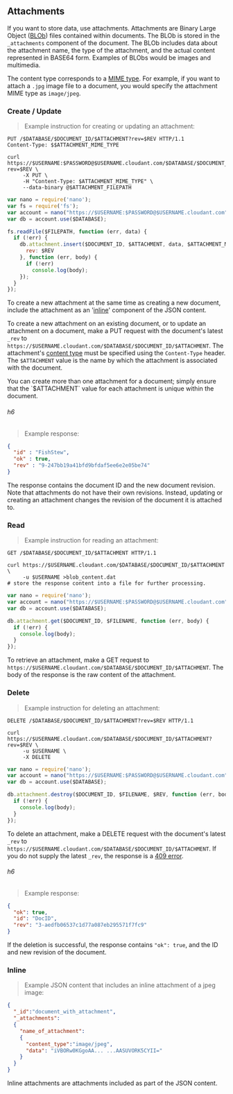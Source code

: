 ## Attachments

If you want to store data, use attachments.
Attachments are Binary Large Object ([BLOb](http://en.wikipedia.org/wiki/Binary_large_object)) files contained within documents.
The BLOb is stored in the `_attachments` component of the document.
The BLOb includes data about the attachment name, the type of the attachment, and the actual content represented in BASE64 form.
Examples of BLObs would be images and multimedia.

The content type corresponds to a [MIME type][mime].
For example, if you want to attach a `.jpg` image file to a document,
you would specify the attachment MIME type as `image/jpeg`.

### Create / Update

> Example instruction for creating or updating an attachment:

```http
PUT /$DATABASE/$DOCUMENT_ID/$ATTACHMENT?rev=$REV HTTP/1.1
Content-Type: $$ATTACHMENT_MIME_TYPE
```

```shell
curl https://$USERNAME:$PASSWORD@$USERNAME.cloudant.com/$DATABASE/$DOCUMENT_ID/$ATTACHMENT?rev=$REV \
     -X PUT \
     -H "Content-Type: $ATTACHMENT_MIME_TYPE" \
     --data-binary @$ATTACHMENT_FILEPATH
```

```javascript
var nano = require('nano');
var fs = require('fs');
var account = nano("https://$USERNAME:$PASSWORD@$USERNAME.cloudant.com");
var db = account.use($DATABASE);

fs.readFile($FILEPATH, function (err, data) {
  if (!err) {
    db.attachment.insert($DOCUMENT_ID, $ATTACHMENT, data, $ATTACHMENT_MIME_TYPE, { 
      rev: $REV
    }, function (err, body) {
      if (!err)
        console.log(body);
    });
  }
});
```

To create a new attachment at the same time as creating a new document,
include the attachment as an '[inline](#inline)' component of the JSON content.

To create a new attachment on an existing document,
or to update an attachment on a document,
make a PUT request with the document's latest `_rev` to `https://$USERNAME.cloudant.com/$DATABASE/$DOCUMENT_ID/$ATTACHMENT`. 
The attachment's [content type][mime] must be specified using the `Content-Type` header.
The `$ATTACHMENT` value is the name by which the attachment is associated with the document.

<aside>You can create more than one attachment for a document;
simply ensure that the `$ATTACHMENT` value for each attachment is unique within the document.</aside>

<div></div>

###### h6

> Example response:

```json
{
  "id" : "FishStew",
  "ok" : true,
  "rev" : "9-247bb19a41bfd9bfdaf5ee6e2e05be74"
}
```

The response contains the document ID and the new document revision. Note that attachments do not have their own revisions. Instead, updating or creating an attachment changes the revision of the document it is attached to.

### Read

> Example instruction for reading an attachment:

```http
GET /$DATABASE/$DOCUMENT_ID/$ATTACHMENT HTTP/1.1
```

```shell
curl https://$USERNAME.cloudant.com/$DATABASE/$DOCUMENT_ID/$ATTACHMENT \
     -u $USERNAME >blob_content.dat
# store the response content into a file for further processing.
```

```javascript
var nano = require('nano');
var account = nano("https://$USERNAME:$PASSWORD@$USERNAME.cloudant.com");
var db = account.use($DATABASE);

db.attachment.get($DOCUMENT_ID, $FILENAME, function (err, body) {
  if (!err) {
    console.log(body);
  }
});
```

To retrieve an attachment,
make a GET request to `https://$USERNAME.cloudant.com/$DATABASE/$DOCUMENT_ID/$ATTACHMENT`.
The body of the response is the raw content of the attachment.

### Delete

> Example instruction for deleting an attachment:

```http
DELETE /$DATABASE/$DOCUMENT_ID/$ATTACHMENT?rev=$REV HTTP/1.1
```

```shell
curl https://$USERNAME.cloudant.com/$DATABASE/$DOCUMENT_ID/$ATTACHMENT?rev=$REV \
     -u $USERNAME \
     -X DELETE
```

```javascript
var nano = require('nano');
var account = nano("https://$USERNAME:$PASSWORD@$USERNAME.cloudant.com");
var db = account.use($DATABASE);

db.attachment.destroy($DOCUMENT_ID, $FILENAME, $REV, function (err, body) {
  if (!err) {
    console.log(body);
  }
});
```

To delete an attachment, make a DELETE request with the document's latest `_rev` to `https://$USERNAME.cloudant.com/$DATABASE/$DOCUMENT_ID/$ATTACHMENT`.
If you do not supply the latest `_rev`,
the response is a [409 error](basics.html#http-status-codes).

<div></div>

###### h6

> Example response:

```json
{
  "ok": true,
  "id": "DocID",
  "rev": "3-aedfb06537c1d77a087eb295571f7fc9"
}
```

If the deletion is successful, the response contains `"ok": true`, and the ID and new revision of the document.

### Inline

> Example JSON content that includes an inline attachment of a jpeg image:

```json
{
  "_id":"document_with_attachment",
  "_attachments":
  {
    "name_of_attachment":
    {
      "content_type":"image/jpeg",
      "data": "iVBORw0KGgoAA... ...AASUVORK5CYII="
    }
  }
}
```

Inline attachments are attachments included as part of the JSON content.

[mime]: http://en.wikipedia.org/wiki/Internet_media_type#List_of_common_media_types
